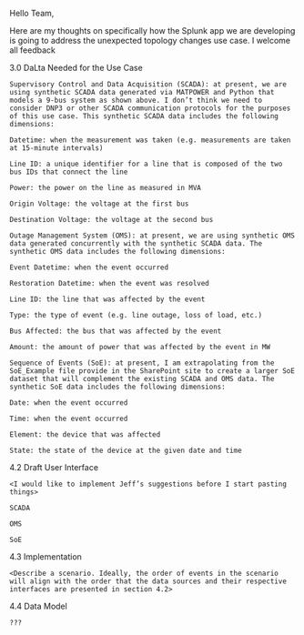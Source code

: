 Hello Team, 

Here are my thoughts on specifically how the Splunk app we are developing is going to address the unexpected topology changes use case. I welcome all feedback  

3.0 DaLta Needed for the Use Case 

 

    Supervisory Control and Data Acquisition (SCADA): at present, we are using synthetic SCADA data generated via MATPOWER and Python that models a 9-bus system as shown above. I don’t think we need to consider DNP3 or other SCADA communication protocols for the purposes of this use case. This synthetic SCADA data includes the following dimensions: 

    Datetime: when the measurement was taken (e.g. measurements are taken at 15-minute intervals) 

    Line ID: a unique identifier for a line that is composed of the two bus IDs that connect the line 

    Power: the power on the line as measured in MVA 

    Origin Voltage: the voltage at the first bus 

    Destination Voltage: the voltage at the second bus 

    Outage Management System (OMS): at present, we are using synthetic OMS data generated concurrently with the synthetic SCADA data. The synthetic OMS data includes the following dimensions: 

    Event Datetime: when the event occurred 

    Restoration Datetime: when the event was resolved 

    Line ID: the line that was affected by the event 

    Type: the type of event (e.g. line outage, loss of load, etc.) 

    Bus Affected: the bus that was affected by the event 

    Amount: the amount of power that was affected by the event in MW 

    Sequence of Events (SoE): at present, I am extrapolating from the SoE_Example file provide in the SharePoint site to create a larger SoE dataset that will complement the existing SCADA and OMS data. The synthetic SoE data includes the following dimensions: 

    Date: when the event occurred 

    Time: when the event occurred 

    Element: the device that was affected 

    State: the state of the device at the given date and time 

4.2 Draft User Interface 

    <I would like to implement Jeff’s suggestions before I start pasting things> 

    SCADA 

    OMS 

    SoE 

4.3 Implementation 

    <Describe a scenario. Ideally, the order of events in the scenario will align with the order that the data sources and their respective interfaces are presented in section 4.2> 

4.4 Data Model 

    ??? 